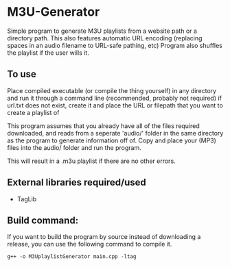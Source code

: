 # M3U-Generator

Simple program to generate M3U playlists from a website path or a directory path.
This also features automatic URL encoding (replacing spaces in an audio filename to URL-safe pathing, etc)
Program also shuffles the playlist if the user wills it.


## To use

Place compiled executable (or compile the thing yourself) in any directory and run it through a command line (recommended, probably not required)
if url.txt does not exist, create it and place the URL or filepath that you want to create a playlist of

This program assumes that you already have all of the files required downloaded, and reads from a seperate 'audio/' folder in the same directory as the program to generate information off of.
Copy and place your (MP3) files into the audio/ folder and run the program.

This will result in a .m3u playlist if there are no other errors.

## External libraries required/used

- TagLib

## Build command:

If you want to build the program by source instead of downloading a release, you can use the following command to compile it.

```
g++ -o M3UplaylistGenerator main.cpp -ltag
```
